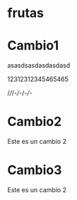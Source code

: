 # frutas

# Cambio1

asasdsasdasdasdasd

12312312345465465

/*/*/-*/-*/-*/-*

# Cambio2

Este es un cambio 2

# Cambio3

Este es un cambio 2